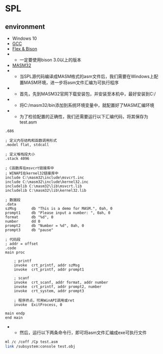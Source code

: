 # SPL
## environment
- Windows 10
- [GCC](https://sourceforge.net/projects/mingw-w64/)
- [Flex & Bison](https://sourceforge.net/projects/winflexbison/files/winflexbison3-latest.zip/download)
- - 一定要使用bison 3.0以上的版本
- [MASM32](http://www.masm32.com/)
- - 当SPL源代码编译成MASM格式的asm文件后，我们需要在Windows上配置MASM环境，进一步将asm文件汇编为可执行程序
- - 首先，先到MASM32官网下载安装包，并安装至本机中，最好安装到C:/
- - 将C:/masm32/bin添加到系统环境变量中，就配置好了MASM汇编环境
- - 为了检验配置的正确性，我们还需要运行以下汇编代码，将其保存为test.asm

```x86asm
.686  

; 定义内存结构和函数调用形式
.model flat, stdcall

; 定义堆栈段大小
.stack 4096  

; C函数库在msvcrt链接库中
; WINAPI在kernel32链接库中
include C:\masm32\include\msvcrt.inc
include C:\masm32\include\kernel32.inc
includelib C:\masm32\lib\msvcrt.lib  
includelib C:\masm32\lib\kernel32.lib

; 数据段
.data
szMsg		db "This is a demo for MASM.", 0ah, 0
prompt1		db "Please input a number: ", 0ah, 0
format		db "%d", 0
number		dd 0
prompt2		db "Number = %d", 0ah, 0
prompt3		db "pause"

; 代码段
; addr = offset
.code
main proc

	; printf
    invoke	crt_printf, addr szMsg
	invoke	crt_printf, addr prompt1

	; scanf
	invoke	crt_scanf, addr format, addr number
	invoke	crt_printf, addr prompt2, number
	invoke 	crt_system, addr prompt3

	; 程序终点，可用WinAPI调用或ret
	invoke 	ExitProcess, 0

main endp
end main
```
- - 然后，运行以下两条命令行，即可将asm文件汇编成exe可执行文件

```bash
ml /c /coff /Cp test.asm
link /subsystem:console test.obj
```
